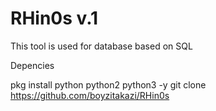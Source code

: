 # RHin0s v.1
This tool is used for database based on SQL

 Depencies
 
 pkg install python python2 python3 -y
 git clone https://github.com/boyzitakazi/RHin0s
